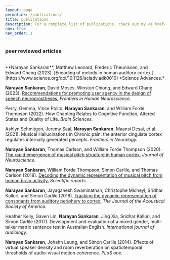 ```yaml
---
layout: page
permalink: /publications/
title: publications
description: For a complete list of publications, check out my <a href='https://scholar.google.com/citations?hl=en&user=ES-FadAAAAAJ&view_op=list_works'>Google Scholar</a> page.
nav: true
nav_order: 1
---
```


### peer reviewed articles
<br>
**Narayan Sankaran**, Matthew Leonard, Frederic Theunissen, and Edward Chang (2023). [Encoding of melody in human auditory cortex.](https://www.science.org/doi/10.1126/sciadv.adk0010) *Science Advances.*
<br>

**Narayan Sankaran**, David Moses, Winston Chiong, and Edward Chang (2023). [Recommendations for promoting user agency in the design of speech neuroprostheses.](https://www.frontiersin.org/articles/10.3389/fnhum.2023.1298129/full) *Frontiers in Human Neuroscience.*
<br>

Perry, Gemma, Vince Polito, **Narayan Sankaran**, and William Forde Thompson (2022). How Chanting Relates to Cognitive Function, Altered States and Quality of Life. *Brain Sciences.*
<br>

Ashlyn Schmitgen, Jeremy Saal, **Narayan Sankaran**, Maansi Desai, et al. (2021). Musical Hallucinations in Chronic pain: the anterior cingulate cortex regulates internally generated percepts. *Frontiers in Neurology.*
<br>

**Narayan Sankaran**, Thomas Carlson, and William Forde Thompson (2020). [The rapid emergence of musical pitch structure in human cortex.](https://www.jneurosci.org/content/40/10/2108) *Journal of Neuroscience.*
<br>

**Narayan Sankaran**, William Forde Thompson, Simon Carlile, and Thomas Carlson (2018). [Decoding the dynamic representation of musical pitch from human brain activity.](https://www.nature.com/articles/s41598-018-19222-3) *Scientific reports.*
<br>

**Narayan Sankaran**, Jayaganesh Swaminathan, Christophe Micheyl, Sridhar Kalluri, and Simon Carlile (2018). [Tracking the dynamic representation of consonants from auditory periphery to cortex.](https://web.archive.org/web/20190307033621id_/http://pdfs.semanticscholar.org/f284/13459ffbca40a870f0c519a938b73eda8077.pdf) *The Journal of the Acoustical Society of America.*
<br>

Heather Kelly, Gaven Lin, **Narayan Sankaran**, Jing Xia, Sridhar Kalluri, and Simon Carlile (2017). Development and evaluation of a mixed gender, multi-talker matrix sentence test in Australian English. *International journal of audiology.*
<br>

**Narayan Sankaran**, Johahn Leung, and Simon Carlile (2014). Effects of virtual speaker density and room reverberation on spatiotemporal thresholds of audio-visual motion coherence. *PLoS one.*
<br>
